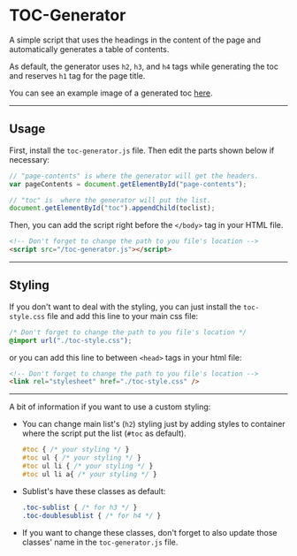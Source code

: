 # TOC-Generator

A simple script that uses the headings in the content of the page and automatically generates a table of contents.

As default, the generator uses `h2`, `h3`, and `h4` tags while generating the toc and reserves `h1` tag for the page title.

You can see an example image of a generated toc [here](https://github.com/caganseyrek/TOC-Generator/blob/main/example.png).

***

## Usage

First, install the `toc-generator.js` file. Then edit the parts shown below if necessary:

```javascript
// "page-contents" is where the generator will get the headers.
var pageContents = document.getElementById("page-contents");

// "toc" is  where the generator will put the list.
document.getElementById("toc").appendChild(toclist);
```

Then, you can add the script right before the `</body>` tag in your HTML file.

```html
<!-- Don't forget to change the path to you file's location --> 
<script src="/toc-generator.js"></script>
```

***

## Styling

If you don't want to deal with the styling, you can just install the `toc-style.css` file and add this line to your main css file:

```css
/* Don't forget to change the path to you file's location */
@import url("./toc-style.css");
```

or you can add this line to between `<head>` tags in your html file:

```html
<!-- Don't forget to change the path to you file's location --> 
<link rel="stylesheet" href="./toc-style.css" />
```

***

A bit of information if you want to use a custom styling:

 * You can change main list's (`h2`) styling just by adding styles to container where the script put the list (`#toc` as default).
   ```css
   #toc { /* your styling */ }
   #toc ul { /* your styling */ }
   #toc ul li { /* your styling */ }
   #toc ul li a{ /* your styling */ }
   ```
 * Sublist's have these classes as default:
   ```css
   .toc-sublist { /* for h3 */ }
   .toc-doublesublist { /* for h4 */ }
   ```
 * If you want to change these classes, don't forget to also update those classes' name in the `toc-generator.js` file.
